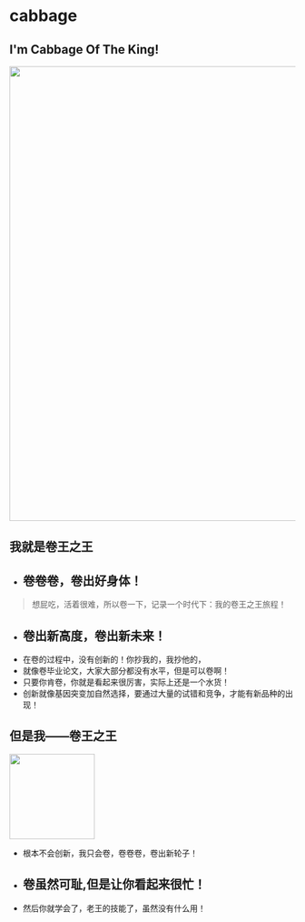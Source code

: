 # cabbage

## I'm Cabbage Of The King!

<image src="https://i.loli.net/2021/06/11/uhElNasq7kxPIRL.png" width="800px">

## 我就是卷王之王

* ## 卷卷卷，卷出好身体！

> 想屁吃，活着很难，所以卷一下，记录一个时代下：我的卷王之王旅程！

* ## 卷出新高度，卷出新未来！
* 在卷的过程中，没有创新的！你抄我的，我抄他的，
* 就像卷毕业论文，大家大部分都没有水平，但是可以卷啊！
* 只要你肯卷，你就是看起来很厉害，实际上还是一个水货！
* 创新就像基因突变加自然选择，要通过大量的试错和竞争，才能有新品种的出现！

## 但是我——卷王之王

<image src="https://i.loli.net/2021/06/11/ltDSYsgjBq5GvQR.png" width="150px">

* 根本不会创新，我只会卷，卷卷卷，卷出新轮子！

* ## 卷虽然可耻,但是让你看起来很忙！
  
* 然后你就学会了，老王的技能了，虽然没有什么用！
  
  
  
	 
